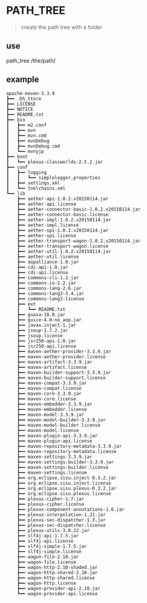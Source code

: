 # PATH_TREE
> create the path tree with a folder

## use
  path_tree /the/path/

## example
    apache-maven-3.3.9
    ┣━━ .DS_Store
    ┣━━ LICENSE
    ┣━━ NOTICE
    ┣━━ README.txt
    ┣━━ bin
    ┃   ┣━━ m2.conf
    ┃   ┣━━ mvn
    ┃   ┣━━ mvn.cmd
    ┃   ┣━━ mvnDebug
    ┃   ┣━━ mvnDebug.cmd
    ┃   ┗━━ mvnyjp
    ┣━━ boot
    ┃   ┗━━ plexus-classworlds-2.5.2.jar
    ┣━━ conf
    ┃   ┣━━ logging
    ┃   ┃   ┗━━ simplelogger.properties
    ┃   ┣━━ settings.xml
    ┃   ┗━━ toolchains.xml
    ┗━━ lib
        ┣━━ aether-api-1.0.2.v20150114.jar
        ┣━━ aether-api.license
        ┣━━ aether-connector-basic-1.0.2.v20150114.jar
        ┣━━ aether-connector-basic.license
        ┣━━ aether-impl-1.0.2.v20150114.jar
        ┣━━ aether-impl.license
        ┣━━ aether-spi-1.0.2.v20150114.jar
        ┣━━ aether-spi.license
        ┣━━ aether-transport-wagon-1.0.2.v20150114.jar
        ┣━━ aether-transport-wagon.license
        ┣━━ aether-util-1.0.2.v20150114.jar
        ┣━━ aether-util.license
        ┣━━ aopalliance-1.0.jar
        ┣━━ cdi-api-1.0.jar
        ┣━━ cdi-api.license
        ┣━━ commons-cli-1.2.jar
        ┣━━ commons-io-2.2.jar
        ┣━━ commons-lang-2.6.jar
        ┣━━ commons-lang3-3.4.jar
        ┣━━ commons-lang3.license
        ┣━━ ext
        ┃   ┗━━ README.txt
        ┣━━ guava-18.0.jar
        ┣━━ guice-4.0-no_aop.jar
        ┣━━ javax.inject-1.jar
        ┣━━ jsoup-1.7.2.jar
        ┣━━ jsoup.license
        ┣━━ jsr250-api-1.0.jar
        ┣━━ jsr250-api.license
        ┣━━ maven-aether-provider-3.3.9.jar
        ┣━━ maven-aether-provider.license
        ┣━━ maven-artifact-3.3.9.jar
        ┣━━ maven-artifact.license
        ┣━━ maven-builder-support-3.3.9.jar
        ┣━━ maven-builder-support.license
        ┣━━ maven-compat-3.3.9.jar
        ┣━━ maven-compat.license
        ┣━━ maven-core-3.3.9.jar
        ┣━━ maven-core.license
        ┣━━ maven-embedder-3.3.9.jar
        ┣━━ maven-embedder.license
        ┣━━ maven-model-3.3.9.jar
        ┣━━ maven-model-builder-3.3.9.jar
        ┣━━ maven-model-builder.license
        ┣━━ maven-model.license
        ┣━━ maven-plugin-api-3.3.9.jar
        ┣━━ maven-plugin-api.license
        ┣━━ maven-repository-metadata-3.3.9.jar
        ┣━━ maven-repository-metadata.license
        ┣━━ maven-settings-3.3.9.jar
        ┣━━ maven-settings-builder-3.3.9.jar
        ┣━━ maven-settings-builder.license
        ┣━━ maven-settings.license
        ┣━━ org.eclipse.sisu.inject-0.3.2.jar
        ┣━━ org.eclipse.sisu.inject.license
        ┣━━ org.eclipse.sisu.plexus-0.3.2.jar
        ┣━━ org.eclipse.sisu.plexus.license
        ┣━━ plexus-cipher-1.7.jar
        ┣━━ plexus-cipher.license
        ┣━━ plexus-component-annotations-1.6.jar
        ┣━━ plexus-interpolation-1.21.jar
        ┣━━ plexus-sec-dispatcher-1.3.jar
        ┣━━ plexus-sec-dispatcher.license
        ┣━━ plexus-utils-3.0.22.jar
        ┣━━ slf4j-api-1.7.5.jar
        ┣━━ slf4j-api.license
        ┣━━ slf4j-simple-1.7.5.jar
        ┣━━ slf4j-simple.license
        ┣━━ wagon-file-2.10.jar
        ┣━━ wagon-file.license
        ┣━━ wagon-http-2.10-shaded.jar
        ┣━━ wagon-http-shared-2.10.jar
        ┣━━ wagon-http-shared.license
        ┣━━ wagon-http.license
        ┣━━ wagon-provider-api-2.10.jar
        ┗━━ wagon-provider-api.license